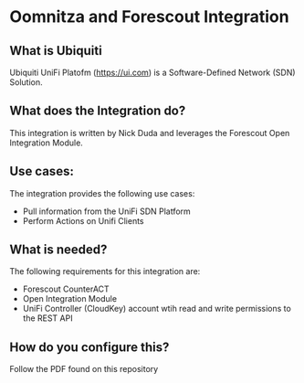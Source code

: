 # Oomnitza and Forescout Integration
## What is Ubiquiti
Ubiquiti UniFi Platofm (https://ui.com) is a Software-Defined Network (SDN) Solution.
## What does the Integration do?
This integration is written by Nick Duda and leverages the Forescout Open Integration Module. 
## Use cases:
The integration provides the following use cases:
- Pull information from the UniFi SDN Platform
- Perform Actions on Unifi Clients
## What is needed?
The following requirements for this integration are:
- Forescout CounterACT
- Open Integration Module
- UniFi Controller (CloudKey) account wtih read and write permissions to the REST API
## How do you configure this?
Follow the PDF found on this repository